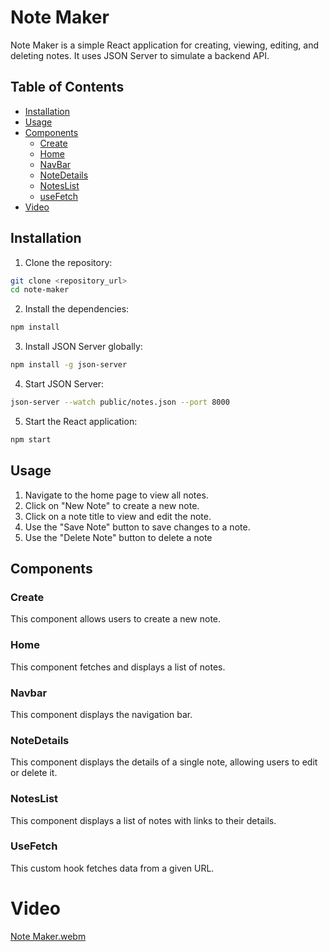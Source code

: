 # Note Maker

Note Maker is a simple React application for creating, viewing, editing, and deleting notes. It uses JSON Server to simulate a backend API.

## Table of Contents

- [Installation](#installation)
- [Usage](#usage)
- [Components](#components)
  - [Create](#create)
  - [Home](#home)
  - [NavBar](#navbar)
  - [NoteDetails](#notedetails)
  - [NotesList](#noteslist)
  - [useFetch](#usefetch)
- [Video](#video)

## Installation

1. Clone the repository:

```sh
git clone <repository_url>
cd note-maker
```

2. Install the dependencies:

```sh
npm install
```

3. Install JSON Server globally:

```sh
npm install -g json-server
```

4. Start JSON Server:

```sh
json-server --watch public/notes.json --port 8000
```

5. Start the React application:

```sh
npm start
```

## Usage 

1. Navigate to the home page to view all notes.
2. Click on "New Note" to create a new note.
3. Click on a note title to view and edit the note.
4. Use the "Save Note" button to save changes to a note.
5. Use the "Delete Note" button to delete a note

## Components

### Create 

This component allows users to create a new note.

### Home

This component fetches and displays a list of notes.

### Navbar  

This component displays the navigation bar.

### NoteDetails  

This component displays the details of a single note, allowing users to edit or delete it.

### NotesList 

This component displays a list of notes with links to their details.

### UseFetch 

This custom hook fetches data from a given URL.

# Video

[Note Maker.webm](https://github.com/user-attachments/assets/b4f05d95-a2f4-414e-bcd9-245c9f512207)




